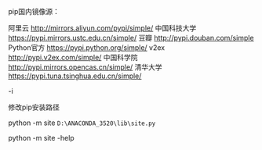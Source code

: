pip国内镜像源：

阿里云	http://mirrors.aliyun.com/pypi/simple/
中国科技大学 	https://pypi.mirrors.ustc.edu.cn/simple/
豆瓣	 http://pypi.douban.com/simple
Python官方	 https://pypi.python.org/simple/
v2ex	 http://pypi.v2ex.com/simple/
中国科学院 	http://pypi.mirrors.opencas.cn/simple/
清华大学	 https://pypi.tuna.tsinghua.edu.cn/simple/

-i 

修改pip安装路径


python -m site
`D:\ANACONDA_3520\lib\site.py`

python -m site -help